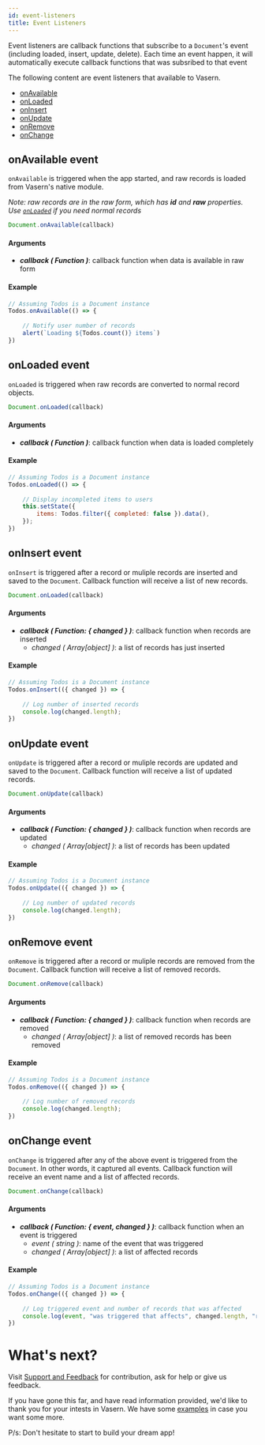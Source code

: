 ```yaml
---
id: event-listeners
title: Event Listeners
---
```

 
Event listeners are callback functions that subscribe to a `Document`'s event
(including loaded, insert, update, delete). Each time an event happen,
it will automatically execute callback functions that was subsribed to that event

The following content are event listeners that available to Vasern.

- [onAvailable](#onavailable-event)
- [onLoaded](#onloaded-event)
- [onInsert](#oninsert-event)
- [onUpdate](#onupdate-event)
- [onRemove](#onremove-event)
- [onChange](#onchange-event)

## onAvailable event

`onAvailable` is triggered when the app started, and raw records is loaded from Vasern's native module.

_Note: raw records are in the raw form, which has **id** and **raw** properties. 
Use [`onLoaded`](#onloaded-event) if you need normal records_

```javascript
Document.onAvailable(callback)
```

#### Arguments

- **_callback ( Function )_**: callback function when data is available in raw form

#### Example

```javascript
// Assuming Todos is a Document instance
Todos.onAvailable(() => {
    
    // Notify user number of records
    alert(`Loading ${Todos.count()} items`)
})
```

## onLoaded event

`onLoaded` is triggered when raw records are converted to normal record objects.

```javascript
Document.onLoaded(callback)
```
#### Arguments

- **_callback ( Function )_**: callback function when data is loaded completely

#### Example

```javascript
// Assuming Todos is a Document instance
Todos.onLoaded(() => {
    
    // Display incompleted items to users
    this.setState({ 
        items: Todos.filter({ completed: false }).data(),
    });
})
```

## onInsert event

`onInsert` is triggered after a record or muliple records are inserted and saved to the `Document`.
Callback function will receive a list of new records.

```javascript
Document.onLoaded(callback)
```
#### Arguments

- **_callback ( Function: { changed } )_**: callback function when records are inserted
    - _changed ( Array[object] )_: a list of records has just inserted

#### Example

```javascript
// Assuming Todos is a Document instance
Todos.onInsert(({ changed }) => {
    
    // Log number of inserted records
    console.log(changed.length);
})
```

## onUpdate event

`onUpdate` is triggered after a record or muliple records are updated and saved to the `Document`.
Callback function will receive a list of updated records.

```javascript
Document.onUpdate(callback)
```
#### Arguments

- **_callback ( Function: { changed } )_**: callback function when records are updated
    - _changed ( Array[object] )_: a list of records has been updated

#### Example

```javascript
// Assuming Todos is a Document instance
Todos.onUpdate(({ changed }) => {
    
    // Log number of updated records
    console.log(changed.length);
})
```

## onRemove event

`onRemove` is triggered after a record or muliple records are removed from the `Document`.
Callback function will receive a list of removed records.

```javascript
Document.onRemove(callback)
```
#### Arguments

- **_callback ( Function: { changed } )_**: callback function when records are removed
    - _changed ( Array[object] )_: a list of removed records has been removed

#### Example

```javascript
// Assuming Todos is a Document instance
Todos.onRemove(({ changed }) => {
    
    // Log number of removed records
    console.log(changed.length);
})
```

## onChange event

`onChange` is triggered after any of the above event is triggered from the `Document`. In other words,
it captured all events. Callback function will receive an event name and a list of affected records.

```javascript
Document.onChange(callback)
```
#### Arguments

- **_callback ( Function: { event, changed } )_**: callback function when an event is triggered
    - _event ( string )_: name of the event that was triggered
    - _changed ( Array[object] )_: a list of affected records

#### Example

```javascript
// Assuming Todos is a Document instance
Todos.onChange(({ changed }) => {
    
    // Log triggered event and number of records that was affected
    console.log(event, "was triggered that affects", changed.length, "records");
})
```

# What's next?

Visit [Support and Feedback](support-and-feedback.md) for contribution, ask for help or give us feedback. 

If you have gone this far, and have read information provided, we'd like to thank you for your intests in Vasern. We have some [examples](todo-example.md) in case you want some more. 

P/s: Don't hesitate to start to build your dream app!